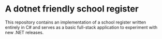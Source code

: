 # A dotnet friendly school register

This repository contains an implementation of a school register written entirely in C# and serves as a basic full-stack application to experiment with new .NET releases.

